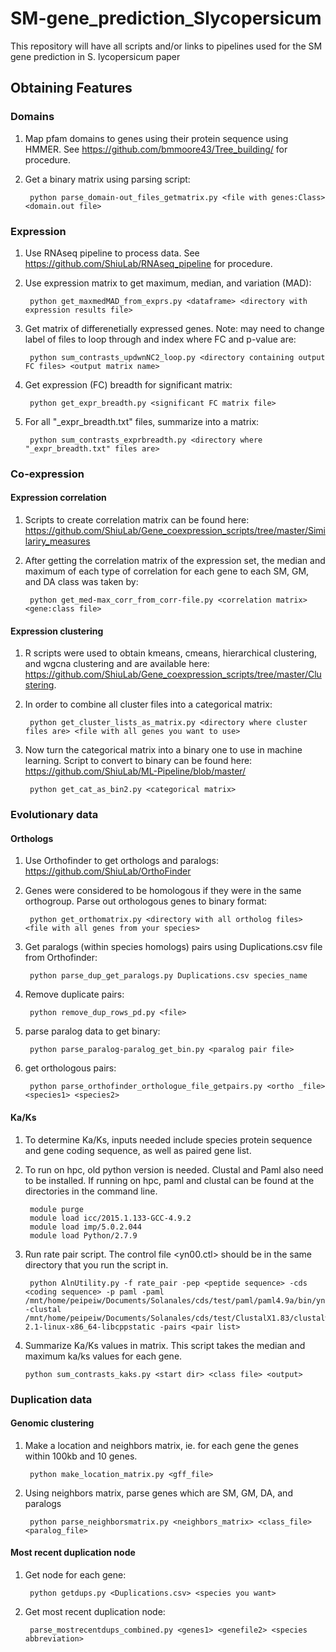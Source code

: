 # SM-gene_prediction_Slycopersicum
This repository will have all scripts and/or links to pipelines used for the SM gene prediction in S. lycopersicum paper

## Obtaining Features

### Domains

1. Map pfam domains to genes using their protein sequence using HMMER. 
    See https://github.com/bmmoore43/Tree_building/ for procedure.

2. Get a binary matrix using parsing script: 

        python parse_domain-out_files_getmatrix.py <file with genes:Class> <domain.out file>
        
### Expression

1. Use RNAseq pipeline to process data. See https://github.com/ShiuLab/RNAseq_pipeline for procedure.

2. Use expression matrix to get maximum, median, and variation (MAD):

        python get_maxmedMAD_from_exprs.py <dataframe> <directory with expression results file>
        
3. Get matrix of differenetially expressed genes. Note: may need to change label of files to loop through and index where FC and p-value are:

        python sum_contrasts_updwnNC2_loop.py <directory containing output FC files> <output matrix name>
        
4. Get expression (FC) breadth for significant matrix:

        python get_expr_breadth.py <significant FC matrix file>
        
5. For all "_expr_breadth.txt"  files, summarize into a matrix:

        python sum_contrasts_exprbreadth.py <directory where "_expr_breadth.txt" files are>

### Co-expression

#### Expression correlation

1. Scripts to create correlation matrix can be found here: https://github.com/ShiuLab/Gene_coexpression_scripts/tree/master/Similariry_measures

2. After getting the correlation matrix of the expression set, the median and maximum of each type of correlation for each gene to each SM, GM, and DA class was taken by:

        python get_med-max_corr_from_corr-file.py <correlation matrix> <gene:class file>
        
#### Expression clustering

1. R scripts were used to obtain kmeans, cmeans, hierarchical clustering, and wgcna clustering and are available here: https://github.com/ShiuLab/Gene_coexpression_scripts/tree/master/Clustering.

2. In order to combine all cluster files into a categorical matrix:

        python get_cluster_lists_as_matrix.py <directory where cluster files are> <file with all genes you want to use>
        
3. Now turn the categorical matrix into a binary one to use in machine learning. Script to convert to binary can be found here: https://github.com/ShiuLab/ML-Pipeline/blob/master/

        python get_cat_as_bin2.py <categorical matrix>


### Evolutionary data

#### Orthologs

1. Use Orthofinder to get orthologs and paralogs: https://github.com/ShiuLab/OrthoFinder

2. Genes were considered to be homologous if they were in the same orthogroup. Parse out orthologous genes to binary format:
    
        python get_orthomatrix.py <directory with all ortholog files> <file with all genes from your species>
    
3. Get paralogs (within species homologs) pairs using Duplications.csv file from Orthofinder:

        python parse_dup_get_paralogs.py Duplications.csv species_name
        
4. Remove duplicate pairs:

        python remove_dup_rows_pd.py <file>

5. parse paralog data to get binary:

        python parse_paralog-paralog_get_bin.py <paralog pair file>

6. get orthologous pairs:

        python parse_orthofinder_orthologue_file_getpairs.py <ortho _file> <species1> <species2>
        
#### Ka/Ks

1. To determine Ka/Ks, inputs needed include species protein sequence and gene coding sequence, as well as paired gene list.

2. To run on hpc, old python version is needed. Clustal and Paml also need to be installed. If running on hpc, paml and clustal can be found at the directories in the command line.

        module purge
        module load icc/2015.1.133-GCC-4.9.2
        module load imp/5.0.2.044
        module load Python/2.7.9
        
3. Run rate pair script. The control file <yn00.ctl> should be in the same directory that you run the script in.

        python AlnUtility.py -f rate_pair -pep <peptide sequence> -cds <coding sequence> -p paml -paml /mnt/home/peipeiw/Documents/Solanales/cds/test/paml/paml4.9a/bin/yn00 -clustal /mnt/home/peipeiw/Documents/Solanales/cds/test/ClustalX1.83/clustalw-2.1-linux-x86_64-libcppstatic -pairs <pair list>
        
 4. Summarize Ka/Ks values in matrix. This script takes the median and maximum ka/ks values for each gene.
 
        python sum_contrasts_kaks.py <start dir> <class file> <output>

### Duplication data

#### Genomic clustering

1. Make a location and neighbors matrix, ie. for each gene the genes within 100kb and 10 genes.

        python make_location_matrix.py <gff_file>
        
2. Using neighbors matrix, parse genes which are SM, GM, DA, and paralogs

        python parse_neighborsmatrix.py <neighbors_matrix> <class_file> <paralog_file>
        
#### Most recent duplication node

1. Get node for each gene:

        python getdups.py <Duplications.csv> <species you want>
        
2. Get most recent duplication node:

        parse_mostrecentdups_combined.py <genes1> <genefile2> <species abbreviation>

        


